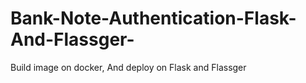 # Bank-Note-Authentication-Flask-And-Flassger-
Build image on docker, And deploy on Flask and Flassger
